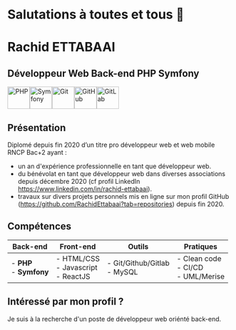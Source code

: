 # Salutations à toutes et tous 👋

# Rachid ETTABAAI

## Développeur Web Back-end PHP Symfony

<div style="display: flex;">
  <img alt="PHP" src="https://simpleicons.org/icons/php.svg" width="50" heigth="50"/>
  <img alt="Symfony" src="https://simpleicons.org/icons/symfony.svg" width="50" heigth="50"/>
  <img alt="Git" src="https://simpleicons.org/icons/git.svg" width="50" heigth="50"/>
  <img alt="GitHub" src="https://simpleicons.org/icons/github.svg" width="50" heigth="50"/>
  <img alt="GitLab" src="https://simpleicons.org/icons/gitlab.svg" width="50" heigth="50"/>
</div>

## Présentation

Diplomé depuis fin 2020 d’un titre pro développeur web et web mobile RNCP
Bac+2 ayant :
- un an d'expérience professionnelle en tant que développeur web.
- du bénévolat en tant que développeur web dans diverses associations depuis décembre 2020 (cf profil LinkedIn https://www.linkedin.com/in/rachid-ettabaai).
- travaux sur divers projets personnels mis en ligne sur mon profil GitHub (https://github.com/RachidEttabaai?tab=repositories) depuis fin 2020.

## Compétences

| Back-end                                         	| Front-end                                            	| Outils                                                	| Pratiques                                                                      	|
|--------------------------------------------------	|------------------------------------------------------	|-------------------------------------------------------	|--------------------------------------------------------------------------------	|
| - **PHP**<br>- **Symfony**<br> 	| - HTML/CSS<br>- Javascript<br>- ReactJS 	| - Git/Github/Gitlab<br>- MySQL<br>  	| - Clean code<br>- CI/CD<br>- UML/Merise 	|

## Intéressé par mon profil ?

Je suis à la recherche d'un poste de développeur web oriénté back-end.
